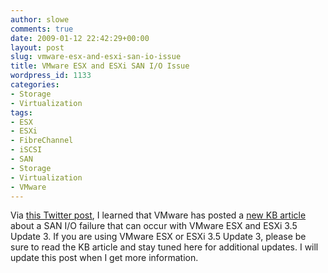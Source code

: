 ```yaml
---
author: slowe
comments: true
date: 2009-01-12 22:42:29+00:00
layout: post
slug: vmware-esx-and-esxi-san-io-issue
title: VMware ESX and ESXi SAN I/O Issue
wordpress_id: 1133
categories:
- Storage
- Virtualization
tags:
- ESX
- ESXi
- FibreChannel
- iSCSI
- SAN
- Storage
- Virtualization
- VMware
---
```


Via [this Twitter post](http://twitter.com/vmware/statuses/1114634112), I learned that VMware has posted a [new KB article](http://kb.vmware.com/selfservice/microsites/search.do?language=en_US&cmd=displayKC&externalId=1008130) about a  SAN I/O failure that can occur with VMware ESX and ESXi 3.5 Update 3. If you are using VMware ESX or ESXi 3.5 Update 3, please be sure to read the KB article and stay tuned here for additional updates. I will update this post when I get more information.
